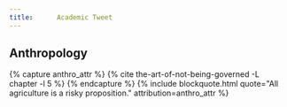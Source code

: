 ```yaml
---
title:      Academic Tweet
---
```


## Anthropology
<!-- 
> All agriculture is a risky proposition.
> <cite class="attribution">{% cite the-art-of-not-being-governed -L chapter -l 5 %}</cite> -->

{% capture anthro_attr %}
  {% cite the-art-of-not-being-governed -L chapter -l 5 %}
{% endcapture %}
{% include blockquote.html
   quote="All agriculture is a risky proposition."
   attribution=anthro_attr
%}